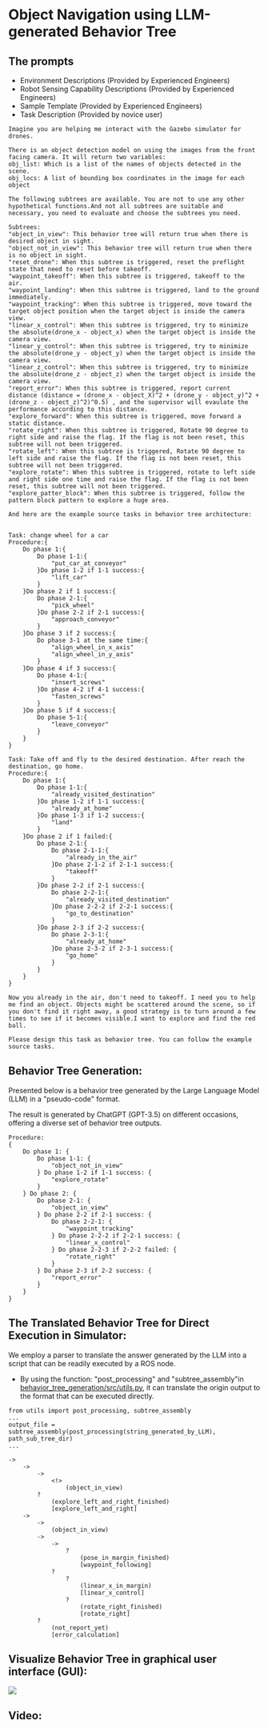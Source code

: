 # Object Navigation using LLM-generated Behavior Tree

## The prompts 
* Environment Descriptions (Provided by Experienced Engineers)
* Robot Sensing Capability Descriptions (Provided by Experienced Engineers)
* Sample Template (Provided by Experienced Engineers)
* Task Description (Provided by novice user)

```
Imagine you are helping me interact with the Gazebo simulator for drones. 

There is an object detection model on using the images from the front facing camera. It will return two variables:
obj_list: Which is a list of the names of objects detected in the scene.
obj_locs: A list of bounding box coordinates in the image for each object

The following subtrees are available. You are not to use any other hypothetical functions.And not all subtrees are suitable and necessary, you need to evaluate and choose the subtrees you need.

Subtrees:
"object_in_view": This behavior tree will return true when there is desired object in sight. 
"object_not_in_view": This behavior tree will return true when there is no object in sight.
"reset_drone": When this subtree is triggered, reset the preflight state that need to reset before takeoff.
"waypoint_takeoff": When this subtree is triggered, takeoff to the air.
"waypoint_landing": When this subtree is triggered, land to the ground immediately.
"waypoint_tracking": When this subtree is triggered, move toward the target object position when the target object is inside the camera view.
"linear_x_control": When this subtree is triggered, try to minimize the absolute(drone_x - object_x) when the target object is inside the camera view.
"linear_y_control": When this subtree is triggered, try to minimize the absolute(drone_y - object_y) when the target object is inside the camera view.
"linear_z_control": When this subtree is triggered, try to minimize the absolute(drone_z - object_z) when the target object is inside the camera view.
"report_error": When this subtree is triggered, report current distance (distance = (drone_x - object_X)^2 + (drone_y - object_y)^2 + (drone_z - object_z)^2)^0.5) , and the supervisor will evaulate the performance according to this distance.
"explore_forward": When this subtree is triggered, move forward a static distance.
"rotate_right": When this subtree is triggered, Rotate 90 degree to right side and raise the flag. If the flag is not been reset, this subtree will not been triggered.
"rotate_left": When this subtree is triggered, Rotate 90 degree to left side and raise the flag. If the flag is not been reset, this subtree will not been triggered.
"explore_rotate": When this subtree is triggered, rotate to left side and right side one time and raise the flag. If the flag is not been reset, this subtree will not been triggered.
"explore_patter_block": When this subtree is triggered, follow the pattern block pattern to explore a huge area.

And here are the example source tasks in behavior tree architecture:


Task: change wheel for a car
Procedure:{
    Do phase 1:{
        Do phase 1-1:{
            "put_car_at_conveyor"
        }Do phase 1-2 if 1-1 success:{
            "lift_car"
        }
    }Do phase 2 if 1 success:{
        Do phase 2-1:{
            "pick_wheel"
        }Do phase 2-2 if 2-1 success:{
            "approach_conveyor"
        }
    }Do phase 3 if 2 success:{
        Do phase 3-1 at the same time:{
            "align_wheel_in_x_axis"
            "align_wheel_in_y_axis"
        }
    }Do phase 4 if 3 success:{
        Do phase 4-1:{
            "insert_screws"
        }Do phase 4-2 if 4-1 success:{
            "fasten_screws"
        }
    }Do phase 5 if 4 success:{
        Do phase 5-1:{
            "leave_conveyor"
        }
    }
}

Task: Take off and fly to the desired destination. After reach the destination, go home.
Procedure:{
    Do phase 1:{
        Do phase 1-1:{
            "already_visited_destination"
        }Do phase 1-2 if 1-1 success:{
            "already_at_home"
        }Do phase 1-3 if 1-2 success:{
            "land"
        }
    }Do phase 2 if 1 failed:{
        Do phase 2-1:{
            Do phase 2-1-1:{
                "already_in_the_air"
            }Do phase 2-1-2 if 2-1-1 success:{
                "takeoff"
            }
        }Do phase 2-2 if 2-1 success:{
            Do phase 2-2-1:{
                "already_visited_destination"
            }Do phase 2-2-2 if 2-2-1 success:{
                "go_to_destination"
            }
        }Do phase 2-3 if 2-2 success:{
            Do phase 2-3-1:{
                "already_at_home"
            }Do phase 2-3-2 if 2-3-1 success:{
                "go_home"
            }
        }
    } 
}

Now you already in the air, don't need to takeoff. I need you to help me find an object. Objects might be scattered around the scene, so if you don't find it right away, a good strategy is to turn around a few times to see if it becomes visible.I want to explore and find the red ball.

Please design this task as behavior tree. You can follow the example source tasks. 
```

## Behavior Tree Generation:

Presented below is a behavior tree generated by the Large Language Model (LLM) in a "pseudo-code" format.

The result is generated by ChatGPT (GPT-3.5) on different occasions, offering a diverse set of behavior tree outputs.

```
Procedure:
{
    Do phase 1: {
        Do phase 1-1: {
            "object_not_in_view"
        } Do phase 1-2 if 1-1 success: {
            "explore_rotate"
        }
    } Do phase 2: {
        Do phase 2-1: {
            "object_in_view"
        } Do phase 2-2 if 2-1 success: {
            Do phase 2-2-1: {
                "waypoint_tracking"
            } Do phase 2-2-2 if 2-2-1 success: {
                "linear_x_control"
            } Do phase 2-2-3 if 2-2-2 failed: {
                "rotate_right"
            }
        } Do phase 2-3 if 2-2 success: {
            "report_error"
        }
    }
}
```

## The Translated Behavior Tree for Direct Execution in Simulator:

We employ a parser to translate the answer generated by the LLM into a script that can be readily executed by a ROS node.

*  By using the function: "post_processing" and "subtree_assembly"in [behavior_tree_generation/src/utils.py](https://github.com/ARG-NCTU/behavior_tree_generation/blob/master/src/utils.py),  it can translate the origin output to the format that can be executed directly.
```
from utils import post_processing, subtree_assembly
...
output_file = subtree_assembly(post_processing(string_generated_by_LLM), path_sub_tree_dir)
...
```

```
->
	->
		->
			<!>
				(object_in_view)
		?
			(explore_left_and_right_finished)
			[explore_left_and_right]
	->
		->
			(object_in_view)
		->
			->
				?
					(pose_in_margin_finished)
					[waypoint_following]
			?
				?
					(linear_x_in_margin)
					[linear_x_control]
				?
					(rotate_right_finished)
					[rotate_right]
		?
			(not_report_yet)
			[error_calculation]
```
## Visualize Behavior Tree in graphical user interface (GUI):
![](/examples/figs/chatgpt/object_navigation_trial_1.png)

## Video:



